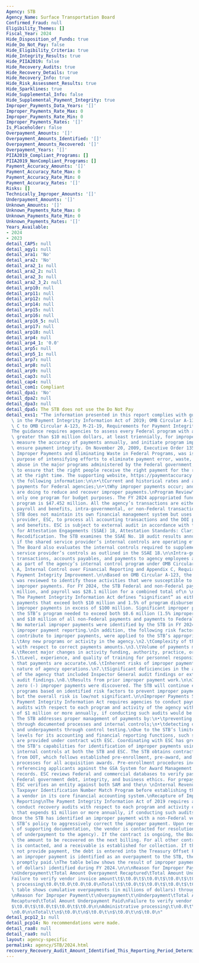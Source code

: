 ```yaml
---
Agency: STB
Agency_Name: Surface Transportation Board
Confirmed_Fraud: null
Eligibility_Themes: []
Fiscal_Year: 2024
Hide_Disposition_of_Funds: true
Hide_Do_Not_Pay: false
Hide_Eligibility_Criteria: true
Hide_Integrity_Results: true
Hide_PIIA2019: false
Hide_Recovery_Audits: true
Hide_Recovery_Details: true
Hide_Recovery_Info: true
Hide_Risk_Assessment_Results: true
Hide_Sparklines: true
Hide_Supplemental_Info: false
Hide_Supplemental_Payment_Integrity: true
Improper_Payments_Data_Years: '[]'
Improper_Payments_Rate_Max: 0
Improper_Payments_Rate_Min: 0
Improper_Payments_Rates: '[]'
Is_Placeholder: false
Overpayment_Amounts: '[]'
Overpayment_Amounts_Identified: '[]'
Overpayment_Amounts_Recovered: '[]'
Overpayment_Years: '[]'
PIIA2019_Compliant_Programs: []
PIIA2019_NonCompliant_Programs: []
Payment_Accuracy_Amounts: '[]'
Payment_Accuracy_Rate_Max: 0
Payment_Accuracy_Rate_Min: 0
Payment_Accuracy_Rates: '[]'
Risks: []
Technically_Improper_Amounts: '[]'
Underpayment_Amounts: '[]'
Unknown_Amounts: '[]'
Unknown_Payments_Rate_Max: 0
Unknown_Payments_Rate_Min: 0
Unknown_Payments_Rates: '[]'
Years_Available:
- 2024
- 2023
detail_CAP5: null
detail_agy1: null
detail_ara1: 'No'
detail_ara2: 'No'
detail_ara2_1: null
detail_ara2_2: null
detail_ara2_3: null
detail_ara2_3_2: null
detail_arp10: null
detail_arp11: null
detail_arp12: null
detail_arp14: null
detail_arp15: null
detail_arp16: null
detail_arp16_5: null
detail_arp17: null
detail_arp18: null
detail_arp4: null
detail_arp4_1: '0.0'
detail_arp5: null
detail_arp5_1: null
detail_arp7: null
detail_arp8: null
detail_arp9: null
detail_cap3: null
detail_cap4: null
detail_com1: Compliant
detail_dpa1: 'No'
detail_dpa2: null
detail_dpa3: null
detail_dpa5: The STB does not use the Do Not Pay
detail_exs1: "The information presented in this report complies with guidance provided\
  \ in the Payment Integrity Information Act of 2019; OMB Circular A-136, and Appendix\
  \ C to OMB Circular A-123, M-21-19, Requirements for Payment Integrity Improvement.\n\
  The guidance requires agencies to assess every Federal program with annual outlays\
  \ greater than $10 million dollars, at least triennially, for improper payment risk,\
  \ measure the accuracy of payments annually, and initiate program improvements to\
  \ ensure payment integrity. On November 20, 2009, Executive Order 13520, Reducing\
  \ Improper Payments and Eliminating Waste in Federal Programs, was issued for the\
  \ purpose of intensifying efforts to eliminate payment error, waste, fraud, and\
  \ abuse in the major programs administered by the Federal government, while continuing\
  \ to ensure that the right people receive the right payment for the right reason\
  \ at the right time. The supporting website, https://paymentaccuracy.gov/, contains\
  \ the following information:\n\n•\tCurrent and historical rates and amounts of improper\
  \ payments for Federal agencies;\n•\tWhy improper payments occur; and\n•\tWhat agencies\
  \ are doing to reduce and recover improper payments.\nProgram Review\nThe STB has\
  \ only one program for budget purposes. The FY 2024 appropriated funding for the\
  \ program is $47.452 million. All the agency’s transactions are either employee\
  \ payroll and benefits, intra-governmental, or non-Federal transactions.\n\nThe\
  \ STB does not maintain its own financial management system but uses a shared service\
  \ provider, ESC, to process all accounting transactions and the DOI processes payroll\
  \ and benefits. ESC is subject to external audit in accordance with the Standards\
  \ for Attestation Engagements (SSAE) 18, Attestation Standards: Clarification and\
  \ Recodification. The STB examines the SSAE No. 18 audit results annually to determine\
  \ if the shared service provider’s internal controls are operating effectively.\
  \ The Board also evaluates the internal controls required to supplement the shared\
  \ service provider’s controls as outlined in the SSAE 18.\n\nIntra-governmental\
  \ transactions, accounts payables, and payments to agency employees are reviewed\
  \ as part of the agency’s internal control program under OMB Circular A-123, Appendix\
  \ A, Internal Control over Financial Reporting and Appendix C, Requirements for\
  \ Payment Integrity Improvement.\n\nBased on OMB Circular A-123, the STB’s program\
  \ was reviewed to identify those activities that were susceptible to significant\
  \ improper payments. For FY 2024, the STB Federal and non-Federal payment was $16\
  \ million, and payroll was $28.1 million for a combined total of\n \n$44.1 million.\
  \ The Payment Integrity Information Act defines “significant” as either (1) improper\
  \ payments that exceed both $10 million and 1.5% of program disbursements; or (2)\
  \ improper payments in excess of $100 million. Significant improper payments in\
  \ the STB’s program needed to exceed both $0.6 million (1.5% improper payment rate)\
  \ and $10 million of all non-Federal payments and payments to Federal employees.\
  \ No material improper payments were identified by the STB in FY 2024 for significant\
  \ improper payment reporting.\nIn addition, the following risk factors, likely to\
  \ contribute to improper payments, were applied to the STB’s appropriated funds.\n\
  1.\tAny new programs or activity in the agency.\n2.\tComplexity of the activity\
  \ with respect to correct payments amounts.\n3.\tVolume of payments made annually.\n\
  4.\tRecent major changes in activity funding, authority, practice, or procedures.\n\
  5.\tLevel, experience, and quality of training for personnel responsible for certifying\
  \ that payments are accurate.\n6.\tInherent risks of improper payments due to the\
  \ nature of agency operations.\n7.\tSignificant deficiencies in the audit reports\
  \ of the agency that included Inspector General audit findings or external financial\
  \ audit findings.\n8.\tResults from prior improper payment work.\n\nIn FY 2024,\
  \ zero (-) improper payments were discovered. The STB will continue evaluating its\
  \ programs based on identified risk factors to prevent improper payments from occurring,\
  \ but the overall risk is low/not significant.\n\nImproper Payments Strategy\nThe\
  \ Payment Integrity Information Act requires agencies to conduct payment recapture\
  \ audits with respect to each program and activity of the agency with expenditures\
  \ of $1 million or more annually, if conducting such audits would be cost-effective.\
  \ The STB addresses proper management of payments by:\n•\tpreventing payment errors\
  \ through documented processes and internal controls;\n•\tdetecting overpayment\
  \ and underpayments through control testing.\nDue to the STB’s limited staffing\
  \ levels for its accounting and financial reporting functions, such support services\
  \ are provided under contract with ESC. Coordinating with ESC has greatly enhanced\
  \ the STB's capabilities for identification of improper payments using detailed\
  \ internal controls at both the STB and ESC. The STB obtains contracting support\
  \ from DOT, which follows established pre-enrollment, pre-award, and pre-payment\
  \ processes for all acquisition awards. Pre-enrollment procedures include cross\
  \ referencing applicants against the GSA System for Award Management (SAM) exclusion\
  \ records. ESC reviews Federal and commercial databases to verify past performance,\
  \ Federal government debt, integrity, and business ethics. For prepayment processes,\
  \ ESC verifies an entity against both SAM and the\n \nInternal Revenue Service’s\
  \ Taxpayer Identification Number Match Program before establishing the entity as\
  \ a vendor in its core financial accounting system.\nRecapture of Improper Payments\
  \ Reporting\nThe Payment Integrity Information Act of 2019 requires agencies to\
  \ conduct recovery audits with respect to each program and activity of the agency\
  \ that expends $1 million or more annually, if conducting such audits would be cost-effective.\n\
  Once the STB has identified an improper payment with a non-Federal vendor, it is\
  \ STB’s policy to aggressively correct the improper payment. Upon research and analysis\
  \ of supporting documentation, the vendor is contacted for resolution (in the case\
  \ of underpayment to the agency). If the contract is ongoing, the Board will offset\
  \ the amount to be recovered on the next billing. For all other contracts, the vendor\
  \ is contacted, and a receivable is established for collection. If the vendor does\
  \ not provide payment, the debt is entered into the Treasury Offset Program. If\
  \ an improper payment is identified as an overpayment to the STB, the vendor is\
  \ promptly paid.\nThe table below shows the result of improper payments (in millions\
  \ of dollars) identified during FY 2024.\n\n\nReason for Improper Payment\t\nOverpayment\t\
  \nUnderpayment\tTotal Amount Overpayment Recaptured\tTotal Amount Underpayment Paid\n\
  Failure to verify vendor invoice amount\t$\t0.0\t$\t0.0\t$\t0.0\t$\t0.0\nAdministrative\
  \ processing\t0.0\t0.0\t0.0\t0.0\nTotal\t$\t0.0\t$\t0.0\t$\t0.0\t$\t0.0\nThe following\
  \ table shows cumulative overpayments (in millions of dollars) through FY 2024.\n\
  \nReason for Improper Payment\t\nOverpayment\t\nUnderpayment\tTotal Amount\nOverpayment\n\
  Recaptured\tTotal Amount Underpayment Paid\nFailure to verify vendor invoice amount\t\
  $\t0.0\t$\t0.0\t$\t0.0\t$\t0.0\n\nAdministrative processing\t\n0.0\t\n0.0\t\n0.0\t\
  \n0.0\n\nTotal\t\n$\t0.0\t\n$\t0.0\t\n$\t0.0\t\n$\t0.0\n"
detail_pcp12_1: null
detail_pcp14: No recommendations were made.
detail_raa8: null
detail_raa9: null
layout: agency-specific
permalink: agency/STB/2024.html
recovery_Recovery_Audit_Amount_Identified_This_Reporting_Period_Determined_Not_Collectable_Rate: 0.0
---
```

